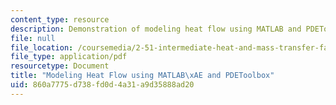 ```yaml
---
content_type: resource
description: Demonstration of modeling heat flow using MATLAB and PDEToolbox.
file: null
file_location: /coursemedia/2-51-intermediate-heat-and-mass-transfer-fall-2008/860a7775d738fd0d4a31a9d35888ad20_heatflow.pdf
file_type: application/pdf
resourcetype: Document
title: "Modeling Heat Flow using MATLAB\xAE and PDEToolbox"
uid: 860a7775-d738-fd0d-4a31-a9d35888ad20
---
```


